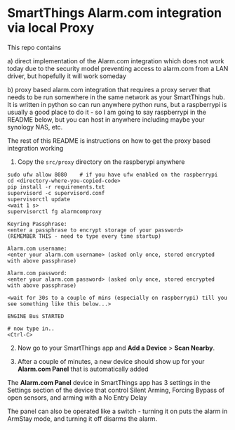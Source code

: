 # SmartThings Alarm.com integration via local Proxy

This repo contains 

a) direct implementation of the Alarm.com integration which does not work today due to the security model preventing access to alarm.com from a LAN driver, but hopefully it will work someday

b) proxy based alarm.com integration that requires a proxy server that needs to be run somewhere in the same network as your SmartThings hub. It is written in python so can run anywhere python runs, but a raspberrypi is usually a good place to do it - so I am going to say raspberrypi in the README below, but you can host in anywhere including maybe your synology NAS, etc.

The rest of this README is instructions on how to get the proxy based integration working


1. Copy the `src/proxy` directory on the raspberypi anywhere

```
sudo ufw allow 8080    # if you have ufw enabled on the raspberrypi
cd <directory-where-you-copied-code>
pip install -r requirements.txt
supervisord -c supervisord.conf
supervisorctl update
<wait 1 s>
supervisorctl fg alarmcomproxy

Keyring Passphrase:  
<enter a passphrase to encrypt storage of your password> 
(REMEMBER THIS - need to type every time startup)

Alarm.com username:  
<enter your alarm.com username> (asked only once, stored encrypted with above passphrase)

Alarm.com password:  
<enter your alarm.com password> (asked only once, stored encrypted with above passphrase)

<wait for 30s to a couple of mins (especially on raspberrypi) till you see something like this below...>

ENGINE Bus STARTED

# now type in..
<Ctrl-C>
```

2. Now go to your SmartThings app and **Add a Device** > **Scan Nearby**.

3. After a couple of minutes, a new device should show up for your **Alarm.com Panel** that is automatically added

The **Alarm.com Panel** device in SmartThings app has 3 settings in the Settings section of the device that control Silent Arming, Forcing Bypass of open sensors, and arming with a No Entry Delay

The panel can also be operated like a switch - turning it on puts the alarm in ArmStay mode, and turning it off disarms the alarm.




